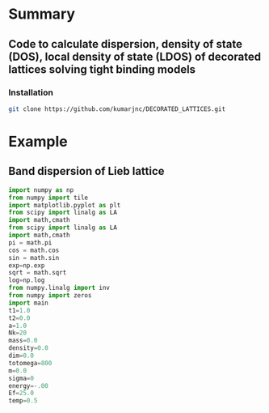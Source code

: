 # Summary 
## Code to calculate dispersion, density of state (DOS), local density of state (LDOS) of decorated lattices solving tight binding models

### Installation
```bash
git clone https://github.com/kumarjnc/DECORATED_LATTICES.git
```

# Example
## Band dispersion of Lieb lattice
```python
import numpy as np 
from numpy import tile
import matplotlib.pyplot as plt
from scipy import linalg as LA
import math,cmath
from scipy import linalg as LA
import math,cmath
pi = math.pi
cos = math.cos
sin = math.sin
exp=np.exp
sqrt = math.sqrt
log=np.log
from numpy.linalg import inv
from numpy import zeros
import main
t1=1.0
t2=0.0
a=1.0
Nk=20
mass=0.0
density=0.0
dim=0.0
totomega=800
m=0.0
sigma=0
energy=-.00
Ef=25.0
temp=0.5
``` 
